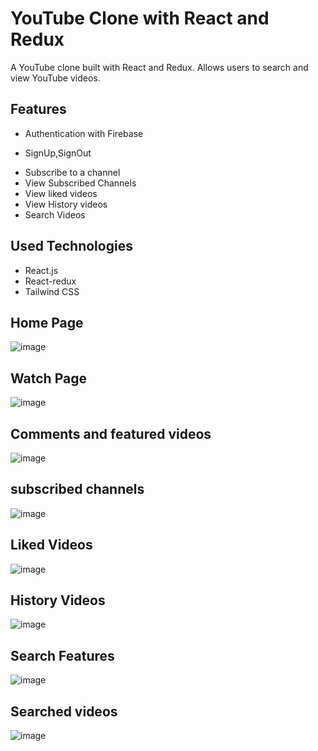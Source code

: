 # YouTube Clone with React and Redux

A YouTube clone built with React and Redux. Allows users to search and view YouTube videos.

## Features
 * Authentication with Firebase
  - SignUp,SignOut
 * Subscribe to a channel
 * View Subscribed Channels
 * View liked videos
 * View History videos
 * Search Videos

## Used Technologies
 * React.js
 * React-redux
 * Tailwind CSS

## Home Page
![image](https://github.com/biplab987/Youtube-clone/assets/130878396/cff88f58-be4d-42e0-a7d9-5612c5d41c09)

## Watch Page
![image](https://github.com/biplab987/Youtube-clone/assets/130878396/75e8aed8-c2e0-4ca5-9e0c-9f8b5e09daec)

## Comments and featured videos
![image](https://github.com/biplab987/Youtube-clone/assets/130878396/97a930c0-478d-4ccd-9a40-c287e069914e)

## subscribed channels 
![image](https://github.com/biplab987/Youtube-clone/assets/130878396/2ea15ded-89e8-4868-82ea-b85842683f79)

## Liked Videos 
![image](https://github.com/biplab987/Youtube-clone/assets/130878396/56e95020-a517-4171-b414-4d4c4930d3b2)

## History Videos
![image](https://github.com/biplab987/Youtube-clone/assets/130878396/4f568282-1d3e-4f18-809a-f6291871631e)

## Search Features
![image](https://github.com/biplab987/Youtube-clone/assets/130878396/718f5655-8dbb-4962-ba07-aa18231e8fa5)

## Searched videos 
![image](https://github.com/biplab987/Youtube-clone/assets/130878396/499fb3ea-fd75-455f-b0f1-8ef8b56a1dea)





